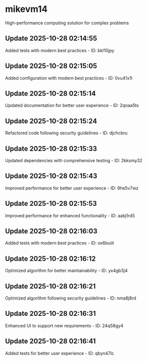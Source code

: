 # mikevm14
High-performance computing solution for complex problems

## Update 2025-10-28 02:14:55
Added tests with modern best practices - ID: bkl10jpy


## Update 2025-10-28 02:15:05
Added configuration with modern best practices - ID: 0vu41x1l


## Update 2025-10-28 02:15:14
Updated documentation for better user experience - ID: 2qnaa5ts


## Update 2025-10-28 02:15:24
Refactored code following security guidelines - ID: djchcbru


## Update 2025-10-28 02:15:33
Updated dependencies with comprehensive testing - ID: 2kksmy32


## Update 2025-10-28 02:15:43
Improved performance for better user experience - ID: 9he5v7wz


## Update 2025-10-28 02:15:53
Improved performance for enhanced functionality - ID: aabj1rd5


## Update 2025-10-28 02:16:03
Added tests with modern best practices - ID: ox6buiit


## Update 2025-10-28 02:16:12
Optimized algorithm for better maintainability - ID: yx4gb3j4


## Update 2025-10-28 02:16:21
Optimized algorithm following security guidelines - ID: nma8j8rd


## Update 2025-10-28 02:16:31
Enhanced UI to support new requirements - ID: 24q58gy4


## Update 2025-10-28 02:16:41
Added tests for better user experience - ID: qbyn47lc

